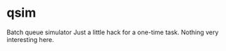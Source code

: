 # qsim
Batch queue simulator
Just a little hack for a one-time task.  Nothing very interesting here.
